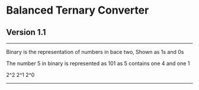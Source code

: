 # Balanced Ternary Converter

## Version 1.1

----

Binary is the representation of numbers in bace two, Shown as 1s and 0s

The number 5 in binary is represented as 101 as 5 contains one 4 and one 1

2^2 2^1 2^0

----
